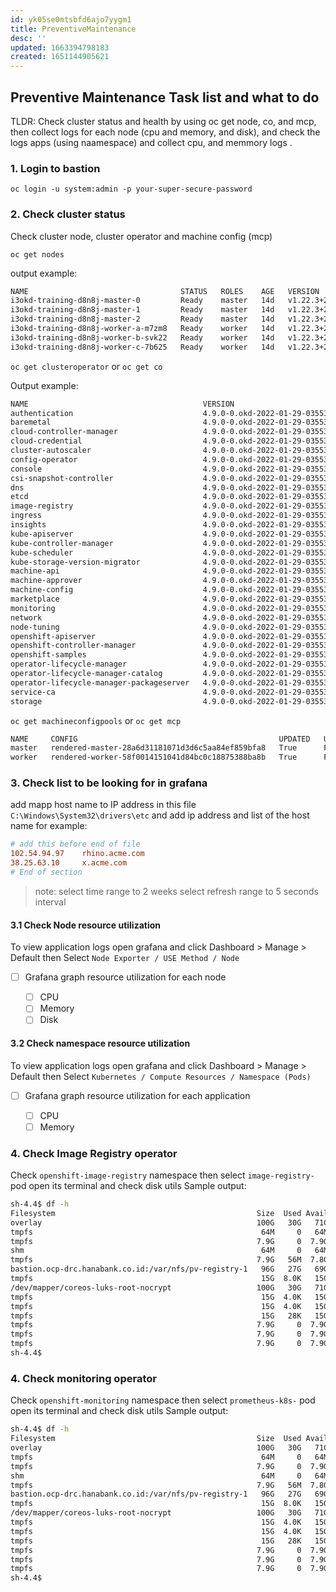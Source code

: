 ```yaml
---
id: yk05se0mtsbfd6ajo7yygm1
title: PreventiveMaintenance
desc: ''
updated: 1663394798183
created: 1651144905621
---
```


## Preventive Maintenance Task list and what to do

TLDR: Check cluster status and health by using oc get node, co, and mcp, then collect logs for each node (cpu and memory, and disk), and check the logs apps (using naamespace) and collect cpu, and memmory logs .

### 1. Login to bastion

`oc login -u system:admin -p your-super-secure-password`

### 2. Check cluster status

Check cluster node, cluster operator and machine config (mcp)

`oc get nodes`

output example:

```bash
NAME                                  STATUS   ROLES    AGE   VERSION
i3okd-training-d8n8j-master-0         Ready    master   14d   v1.22.3+2cb6068
i3okd-training-d8n8j-master-1         Ready    master   14d   v1.22.3+2cb6068
i3okd-training-d8n8j-master-2         Ready    master   14d   v1.22.3+2cb6068
i3okd-training-d8n8j-worker-a-m7zm8   Ready    worker   14d   v1.22.3+2cb6068
i3okd-training-d8n8j-worker-b-svk22   Ready    worker   14d   v1.22.3+2cb6068
i3okd-training-d8n8j-worker-c-7b625   Ready    worker   14d   v1.22.3+2cb6068
```

`oc get clusteroperator` or `oc get co`

Output example:

```bash
NAME                                       VERSION                         AVAILABLE   PROGRESSING   DEGRADED   SINCE   MESSAGE
authentication                             4.9.0-0.okd-2022-01-29-035536   True        False         False      32m
baremetal                                  4.9.0-0.okd-2022-01-29-035536   True        False         False      14d
cloud-controller-manager                   4.9.0-0.okd-2022-01-29-035536   True        False         False      14d
cloud-credential                           4.9.0-0.okd-2022-01-29-035536   True        False         False      14d
cluster-autoscaler                         4.9.0-0.okd-2022-01-29-035536   True        False         False      14d
config-operator                            4.9.0-0.okd-2022-01-29-035536   True        False         False      14d
console                                    4.9.0-0.okd-2022-01-29-035536   True        False         False      33m
csi-snapshot-controller                    4.9.0-0.okd-2022-01-29-035536   True        False         False      14d
dns                                        4.9.0-0.okd-2022-01-29-035536   True        False         False      3d9h
etcd                                       4.9.0-0.okd-2022-01-29-035536   True        False         False      14d
image-registry                             4.9.0-0.okd-2022-01-29-035536   True        False         False      34m
ingress                                    4.9.0-0.okd-2022-01-29-035536   True        False         False      34m
insights                                   4.9.0-0.okd-2022-01-29-035536   True        False         False      14d
kube-apiserver                             4.9.0-0.okd-2022-01-29-035536   True        False         False      14d
kube-controller-manager                    4.9.0-0.okd-2022-01-29-035536   True        False         False      14d
kube-scheduler                             4.9.0-0.okd-2022-01-29-035536   True        False         False      14d
kube-storage-version-migrator              4.9.0-0.okd-2022-01-29-035536   True        False         False      31m
machine-api                                4.9.0-0.okd-2022-01-29-035536   True        False         False      14d
machine-approver                           4.9.0-0.okd-2022-01-29-035536   True        False         False      14d
machine-config                             4.9.0-0.okd-2022-01-29-035536   True        False         False      14d
marketplace                                4.9.0-0.okd-2022-01-29-035536   True        False         False      14d
monitoring                                 4.9.0-0.okd-2022-01-29-035536   True        False         False      6d8h
network                                    4.9.0-0.okd-2022-01-29-035536   True        False         False      14d
node-tuning                                4.9.0-0.okd-2022-01-29-035536   True        False         False      32m
openshift-apiserver                        4.9.0-0.okd-2022-01-29-035536   True        False         False      29h
openshift-controller-manager               4.9.0-0.okd-2022-01-29-035536   True        False         False      14d
openshift-samples                          4.9.0-0.okd-2022-01-29-035536   True        False         False      14d
operator-lifecycle-manager                 4.9.0-0.okd-2022-01-29-035536   True        False         False      14d
operator-lifecycle-manager-catalog         4.9.0-0.okd-2022-01-29-035536   True        False         False      14d
operator-lifecycle-manager-packageserver   4.9.0-0.okd-2022-01-29-035536   True        False         False      3d9h
service-ca                                 4.9.0-0.okd-2022-01-29-035536   True        False         False      14d
storage                                    4.9.0-0.okd-2022-01-29-035536   True        False         False      14d
```

`oc get machineconfigpools` or `oc get mcp`

```bash
NAME     CONFIG                                             UPDATED   UPDATING   DEGRADED   MACHINECOUNT   READYMACHINECOUNT   UPDATEDMACHINECOUNT   DEGRADEDMACHINECOUNT   AGE
master   rendered-master-28a6d31181071d3d6c5aa84ef859bfa8   True      False      False      3              3                   3                     0                      14d
worker   rendered-worker-58f0014151041d84bc0c18875388ba8b   True      False      False      3              3                   3                     0                      14d
```

### 3. Check list to be looking for in grafana

add mapp host name to IP address in this file `C:\Windows\System32\drivers\etc` and add ip address and list of the host name for example:

```conf
# add this before end of file
102.54.94.97    rhino.acme.com         
38.25.63.10     x.acme.com
# End of section 
```

> note:
> select time range to 2 weeks
> select refresh range to 5 seconds interval

#### 3.1 Check Node resource utilization

To view application logs open grafana and click Dashboard > Manage > Default then Select `Node Exporter / USE Method / Node`

- [ ] Grafana graph resource utilization for each node

  - [ ] CPU
  - [ ] Memory
  - [ ] Disk

#### 3.2 Check namespace resource utilization

To view application logs open grafana and click Dashboard > Manage > Default then Select `Kubernetes / Compute Resources / Namespace (Pods)`

- [ ] Grafana graph resource utilization for each application

  - [ ] CPU
  - [ ] Memory

### 4. Check Image Registry operator

Check `openshift-image-registry` namespace then select `image-registry-` pod open its terminal and check disk utils
Sample output:

```bash
sh-4.4$ df -h
Filesystem                                             Size  Used Avail Use% Mounted on
overlay                                                100G   30G   71G  30% /
tmpfs                                                   64M     0   64M   0% /dev
tmpfs                                                  7.9G     0  7.9G   0% /sys/fs/cgroup
shm                                                     64M     0   64M   0% /dev/shm
tmpfs                                                  7.9G   56M  7.8G   1% /etc/passwd
bastion.ocp-drc.hanabank.co.id:/var/nfs/pv-registry-1   96G   27G   69G  28% /registry
tmpfs                                                   15G  8.0K   15G   1% /etc/secrets
/dev/mapper/coreos-luks-root-nocrypt                   100G   30G   71G  30% /etc/hosts
tmpfs                                                   15G  4.0K   15G   1% /var/lib/kubelet
tmpfs                                                   15G  4.0K   15G   1% /run/secrets/openshift/serviceaccount
tmpfs                                                   15G   28K   15G   1% /run/secrets/kubernetes.io/serviceaccount
tmpfs                                                  7.9G     0  7.9G   0% /proc/acpi
tmpfs                                                  7.9G     0  7.9G   0% /proc/scsi
tmpfs                                                  7.9G     0  7.9G   0% /sys/firmware
sh-4.4$
```

### 4. Check monitoring operator

Check `openshift-monitoring` namespace then select `prometheus-k8s-` pod open its terminal and check disk utils
Sample output:

```bash
sh-4.4$ df -h
Filesystem                                             Size  Used Avail Use% Mounted on
overlay                                                100G   30G   71G  30% /
tmpfs                                                   64M     0   64M   0% /dev
tmpfs                                                  7.9G     0  7.9G   0% /sys/fs/cgroup
shm                                                     64M     0   64M   0% /dev/shm
tmpfs                                                  7.9G   56M  7.8G   1% /etc/passwd
bastion.ocp-drc.hanabank.co.id:/var/nfs/pv-registry-1   96G   27G   69G  28% /registry
tmpfs                                                   15G  8.0K   15G   1% /etc/secrets
/dev/mapper/coreos-luks-root-nocrypt                   100G   30G   71G  30% /etc/hosts
tmpfs                                                   15G  4.0K   15G   1% /var/lib/kubelet
tmpfs                                                   15G  4.0K   15G   1% /run/secrets/openshift/serviceaccount
tmpfs                                                   15G   28K   15G   1% /run/secrets/kubernetes.io/serviceaccount
tmpfs                                                  7.9G     0  7.9G   0% /proc/acpi
tmpfs                                                  7.9G     0  7.9G   0% /proc/scsi
tmpfs                                                  7.9G     0  7.9G   0% /sys/firmware
sh-4.4$
```